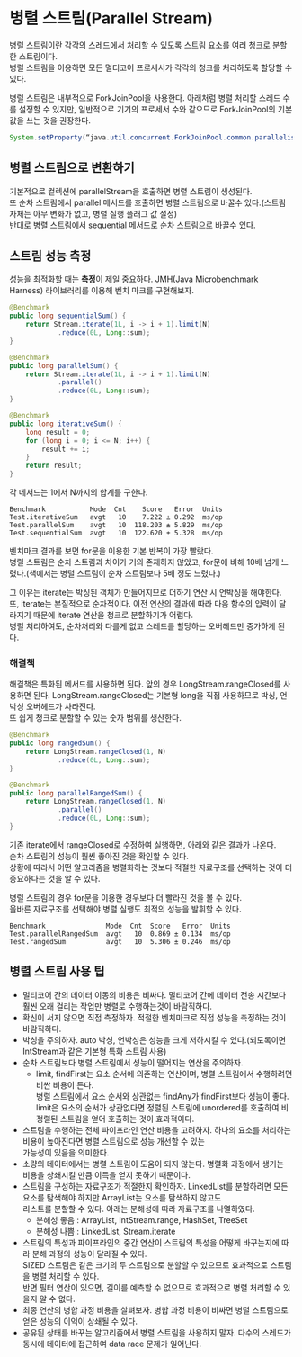 # 병렬 스트림(Parallel Stream)
병렬 스트림이란 각각의 스레드에서 처리할 수 있도록 스트림 요소를 여러 청크로 분할한 스트림이다.  
병렬 스트림을 이용하면 모든 멀티코어 프로세서가 각각의 청크를 처리하도록 할당할 수 있다.

병렬 스트림은 내부적으로 ForkJoinPool을 사용한다. 
아래처럼 병렬 처리할 스레드 수를 설정할 수 있지만, 일반적으로 기기의 프로세서 수와 같으므로 ForkJoinPool의 기본값을 쓰는 것을 권장한다.

``` java
System.setProperty(“java.util.concurrent.ForkJoinPool.common.parallelism”, “3”);
```

## 병렬 스트림으로 변환하기
기본적으로 컬렉션에 parallelStream을 호출하면 병렬 스트림이 생성된다.  
또 순차 스트림에서 parallel 메서드를 호출하면 병렬 스트림으로 바꿀수 있다.(스트림 자체는 아무 변화가 없고, 병렬 실행 플래그 값 설정)  
반대로 병렬 스트림에서 sequential 메서드로 순차 스트림으로 바꿀수 있다.
## 스트림 성능 측정
성능을 최적화할 때는 **측정**이 제일 중요하다. JMH(Java Microbenchmark Harness) 라이브러리를 이용해 벤치 마크를 구현해보자.  

```java
@Benchmark
public long sequentialSum() {
    return Stream.iterate(1L, i -> i + 1).limit(N)
            .reduce(0L, Long::sum);
}

@Benchmark
public long parallelSum() {
    return Stream.iterate(1L, i -> i + 1).limit(N)
            .parallel()
            .reduce(0L, Long::sum);
}

@Benchmark
public long iterativeSum() {
    long result = 0;
    for (long i = 0; i <= N; i++) {
        result += i;
    }
    return result;
}
```

각 메서드는 1에서 N까지의 합계를 구한다. 

```log
Benchmark           Mode  Cnt    Score   Error  Units
Test.iterativeSum   avgt   10    7.222 ± 0.292  ms/op
Test.parallelSum    avgt   10  118.203 ± 5.829  ms/op
Test.sequentialSum  avgt   10  122.620 ± 5.328  ms/op
```
벤치마크 결과를 보면 for문을 이용한 기본 반복이 가장 빨랐다.  
병렬 스트림은 순차 스트림과 차이가 거의 존재하지 않았고, for문에 비해 10배 넘게 느렸다.(책에서는 병렬 스트림이 순차 스트림보다 5배 정도 느렸다.)

그 이유는 iterate는 박싱된 객체가 만들어지므로 더하기 연산 시 언박싱을 해야한다.  
또, iterate는 본질적으로 순차적이다. 이전 연산의 결과에 따라 다음 함수의 입력이 달라지기 때문에 iterate 연산을 청크로 분할하기가 어렵다.  
병렬 처리하여도, 순차처리와 다를게 없고 스레드를 할당하는 오버헤드만 증가하게 된다.

### 해결책
해결책은 특화된 메서드를 사용하면 된다. 앞의 경우 LongStream.rangeClosed를 사용하면 된다.
LongStream.rangeClosed는 기본형 long을 직접 사용하므로 박싱, 언박싱 오버헤드가 사라진다.  
또 쉽게 청크로 분할할 수 있는 숫자 범위를 생산한다.

```java
@Benchmark
public long rangedSum() {
    return LongStream.rangeClosed(1, N)
            .reduce(0L, Long::sum);
}

@Benchmark
public long parallelRangedSum() {
    return LongStream.rangeClosed(1, N)
            .parallel()
            .reduce(0L, Long::sum);
}
```

기존 iterate에서 rangeClosed로 수정하여 실행하면, 아래와 같은 결과가 나온다.  
순차 스트림의 성능이 훨씬 좋아진 것을 확인할 수 있다.  
상황에 따라서 어떤 알고리즘을 병렬화하는 것보다 적절한 자료구조를 선택하는 것이 더 중요하다는 것을 알 수 있다.  

병렬 스트림의 경우 for문을 이용한 경우보다 더 빨라진 것을 볼 수 있다.  
올바른 자료구조를 선택해야 병렬 실행도 최적의 성능을 발휘할 수 있다.

```log
Benchmark               Mode  Cnt  Score   Error  Units
Test.parallelRangedSum  avgt   10  0.869 ± 0.134  ms/op
Test.rangedSum          avgt   10  5.306 ± 0.246  ms/op
```

## 병렬 스트림 사용 팁
- 멀티코어 간의 데이터 이동의 비용은 비싸다. 멀티코어 간에 데이터 전송 시간보다 훨씬 오래 걸리는 작업만 병렬로 수행하는것이 바람직하다.
- 확신이 서지 않으면 직접 측정하자. 적절한 벤치마크로 직접 성능을 측정하는 것이 바람직하다.
- 박싱을 주의하자. auto 박싱, 언박싱은 성능을 크게 저하시킬 수 있다.(되도록이면 IntStream과 같은 기본형 특화 스트림 사용)
- 순차 스트림보다 병렬 스트림에서 성능이 떨어지는 연산을 주의하자.
    - limit, findFirst는 요소 순서에 의존하는 연산이며, 병렬 스트림에서 수행하려면 비싼 비용이 든다.  
    병렬 스트림에서 요소 순서와 상관없는 findAny가 findFirst보다 성능이 좋다.  
    limit은 요소의 순서가 상관없다면 정렬된 스트림에 unordered를 호출하여 비정렬된 스트림을 얻어 호출하는 것이 효과적이다.
- 스트림을 수행하는 전체 파이프라인 연산 비용을 고려하자. 하나의 요소를 처리하는 비용이 높아진다면 병렬 스트림으로 성능 개선할 수 있는  
가능성이 있음을 의미한다.
- 소량의 데이터에서는 병렬 스트림이 도움이 되지 않는다. 병렬화 과정에서 생기는 비용을 상쇄시킬 만큼 이득을 얻지 못하기 때문이다.
- 스트림을 구성하는 자료구조가 적절한지 확인하자. LinkedList를 분할하려면 모든 요소를 탐색해야 하지만 ArrayList는 요소를 탐색하지 않고도  
리스트를 분할할 수 있다. 아래는 분해성에 따라 자료구조를 나열하였다.
    - 분해성 좋음 : ArrayList, IntStream.range, HashSet, TreeSet
    - 분해성 나쁨 : LinkedList, Stream.iterate
- 스트림의 특성과 파이프라인의 중간 연산이 스트림의 특성을 어떻게 바꾸는지에 따라 분해 과정의 성능이 달라질 수 있다.  
SIZED 스트림은 같은 크기의 두 스트림으로 분할할 수 있으므로 효과적으로 스트림을 병렬 처리할 수 있다.  
반면 필터 연산이 있으면, 길이를 예측할 수 없으므로 효과적으로 병렬 처리할 수 있을지 알 수 없다.
- 최종 연산의 병합 과정 비용을 살펴보자. 병합 과정 비용이 비싸면 병렬 스트림으로 얻은 성능의 이익이 상쇄될 수 있다.
- 공유된 상태를 바꾸는 알고리즘에서 병렬 스트림을 사용하지 말자. 다수의 스레드가 동시에 데이터에 접근하여 data race 문제가 일어난다.